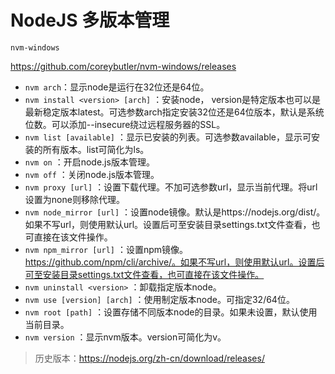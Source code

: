 # NodeJS 多版本管理

`nvm-windows`

https://github.com/coreybutler/nvm-windows/releases

+ `nvm arch`：显示node是运行在32位还是64位。
+ `nvm install <version> [arch]` ：安装node， version是特定版本也可以是最新稳定版本latest。可选参数arch指定安装32位还是64位版本，默认是系统位数。可以添加--insecure绕过远程服务器的SSL。
+ `nvm list [available]` ：显示已安装的列表。可选参数available，显示可安装的所有版本。list可简化为ls。
+ `nvm on` ：开启node.js版本管理。
+ `nvm off` ：关闭node.js版本管理。
+ `nvm proxy [url]` ：设置下载代理。不加可选参数url，显示当前代理。将url设置为none则移除代理。
+ `nvm node_mirror [url]` ：设置node镜像。默认是https://nodejs.org/dist/。如果不写url，则使用默认url。设置后可至安装目录settings.txt文件查看，也可直接在该文件操作。
+ `nvm npm_mirror [url]` ：设置npm镜像。https://github.com/npm/cli/archive/。如果不写url，则使用默认url。设置后可至安装目录settings.txt文件查看，也可直接在该文件操作。
+ `nvm uninstall <version>` ：卸载指定版本node。
+ `nvm use [version] [arch]` ：使用制定版本node。可指定32/64位。
+ `nvm root [path]` ：设置存储不同版本node的目录。如果未设置，默认使用当前目录。
+ `nvm version` ：显示nvm版本。version可简化为v。

> 历史版本：https://nodejs.org/zh-cn/download/releases/
